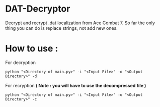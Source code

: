# DAT-Decryptor

Decrypt and recrypt .dat localization from Ace Combat 7. So far the only thing you can do is replace strings, not add new ones.

# How to use :
For decryption
```
python "<Directory of main.py>" -i "<Input File>" -o "<Output Directory>" -d
```

For recryption **( Note : you will have to use the decompressed file )**
```
python "<Directory of main.py>" -i "<Input File>" -o "<Output Directory>" -c
```
